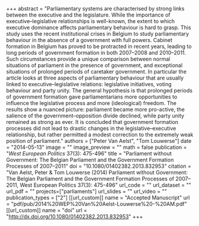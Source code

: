 +++
abstract = "Parliamentary systems are characterised by strong links between the executive and the legislature. While the importance of executive–legislative relationships is well-known, the extent to which executive dominance affects parliamentary behaviour is hard to grasp. This study uses the recent institutional crises in Belgium to study parliamentary behaviour in the absence of a government with full powers. Cabinet formation in Belgium has proved to be protracted in recent years, leading to long periods of government formation in both 2007–2008 and 2010–2011. Such circumstances provide a unique comparison between normal situations of parliament in the presence of government, and exceptional situations of prolonged periods of caretaker government. In particular the article looks at three aspects of parliamentary behaviour that are usually linked to executive–legislative relations: legislative initiatives, voting behaviour and party unity. The general hypothesis is that prolonged periods of government formation gave parliamentarians more opportunities to influence the legislative process and more (ideological) freedom. The results show a nuanced picture: parliament became more pro-active, the salience of the government–opposition divide declined, while party unity remained as strong as ever. It is concluded that government formation processes did not lead to drastic changes in the legislative–executive relationship, but rather permitted a modest correction to the extremely weak position of parliament."
authors = ["Peter Van Aelst", "Tom Louwerse"]
date = "2014-05-13"
image = ""
image_preview = ""
math = false
publication = "*West European Politics* 37(3): 475-496"
title = "Parliament without Government: The Belgian Parliament and the Government Formation Processes of 2007–2011"
doi = "10.1080/01402382.2013.832953"
citation = "Van Aelst, Peter & Tom Louwerse (2014) Parliament without Government: The Belgian Parliament and the Government Formation Processes of 2007–2011, West European Politics 37(3): 475-496"
url_code = ""
url_dataset = ""
url_pdf = ""
projects=["parliaments"]
url_slides = ""
url_video = ""
publication_types = ["2"]
[[url_custom]]
  name = "Accepted Manuscript"
  url = "pdf/pub/2014%20WEP%20Van%20Aelst-Louwerse%20-%20AM.pdf"
[[url_custom]]
  name = "doi"
  url = "http://dx.doi.org/10.1080/01402382.2013.832953"
+++